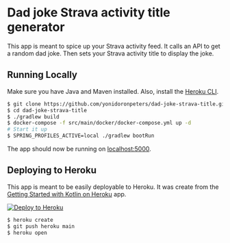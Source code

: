 # Dad joke Strava activity title generator
This app is meant to spice up your Strava activity feed. It calls an API to get a random dad joke. Then sets your Strava activity title to display the joke.

## Running Locally
Make sure you have Java and Maven installed.  Also, install the [Heroku CLI](https://cli.heroku.com/).

```sh
$ git clone https://github.com/yonidoronpeters/dad-joke-strava-title.git
$ cd dad-joke-strava-title
$ ./gradlew build
$ docker-compose -f src/main/docker/docker-compose.yml up -d
# Start it up
$ SPRING_PROFILES_ACTIVE=local ./gradlew bootRun
```

The app should now be running on [localhost:5000](http://localhost:5000/).

## Deploying to Heroku
This app is meant to be easily deployable to Heroku. It was create from the [Getting Started with Kotlin on Heroku](https://github.com/heroku/kotlin-getting-started.git) app.

[![Deploy to Heroku](https://www.herokucdn.com/deploy/button.png)](https://heroku.com/deploy)

```sh
$ heroku create
$ git push heroku main
$ heroku open
```
